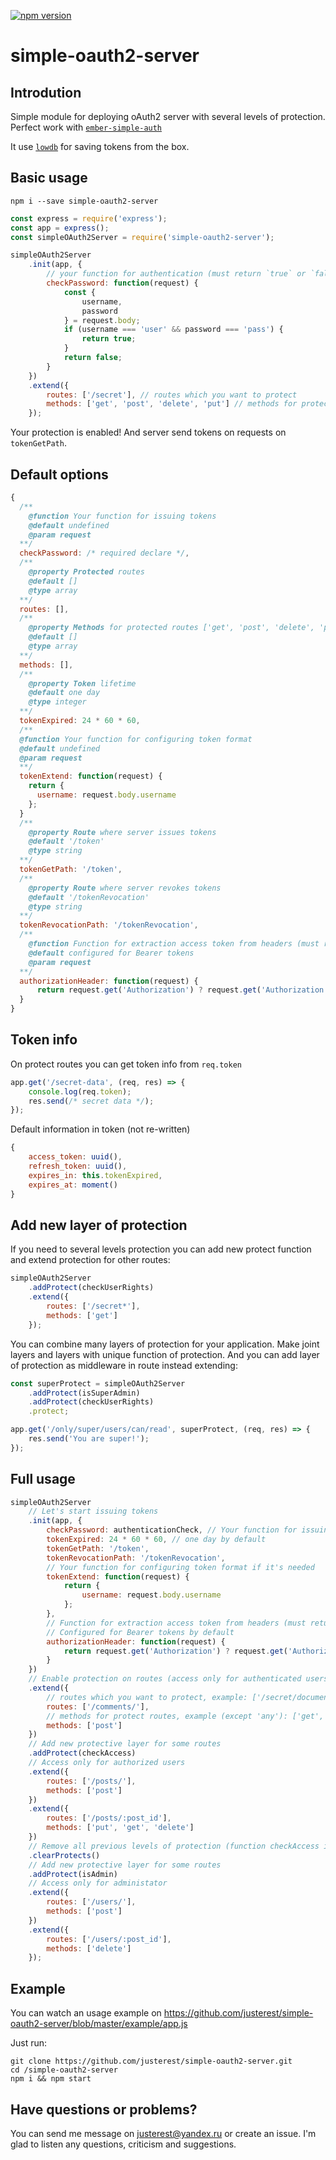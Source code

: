 [![npm version](https://badge.fury.io/js/simple-oauth2-server.svg)](http://badge.fury.io/js/simple-oauth2-server)

# simple-oauth2-server
## Introdution
Simple module for deploying oAuth2 server with several levels of protection.
Perfect work with <a href="https://github.com/simplabs/ember-simple-auth">`ember-simple-auth`</a>

It use <a href="https://github.com/typicode/lowdb">`lowdb`</a> for saving tokens from the box.


## Basic usage
```
npm i --save simple-oauth2-server
```
```javascript
const express = require('express');
const app = express();
const simpleOAuth2Server = require('simple-oauth2-server');

simpleOAuth2Server
    .init(app, {
        // your function for authentication (must return `true` or `false`)
        checkPassword: function(request) {
            const {
                username,
                password
            } = request.body;
            if (username === 'user' && password === 'pass') {
                return true;
            }
            return false;
        }
    })
    .extend({
        routes: ['/secret'], // routes which you want to protect
        methods: ['get', 'post', 'delete', 'put'] // methods for protective routes
    });
```
Your protection is enabled! And server send tokens on requests on `tokenGetPath`.


## Default options
```javascript
{
  /**
    @function Your function for issuing tokens
    @default undefined
    @param request
  **/
  checkPassword: /* required declare */,
  /**
    @property Protected routes
    @default []
    @type array
  **/
  routes: [],
  /**
    @property Methods for protected routes ['get', 'post', 'delete', 'put'] (except 'any')
    @default []
    @type array
  **/
  methods: [],
  /**
    @property Token lifetime
    @default one day
    @type integer
  **/
  tokenExpired: 24 * 60 * 60,
  /**
  @function Your function for configuring token format
  @default undefined
  @param request
  **/  
  tokenExtend: function(request) {
    return {
      username: request.body.username
    };
  }
  /**
    @property Route where server issues tokens
    @default '/token'
    @type string
  **/
  tokenGetPath: '/token',
  /**
    @property Route where server revokes tokens
    @default '/tokenRevocation'
    @type string
  **/
  tokenRevocationPath: '/tokenRevocation',
  /**
    @function Function for extraction access token from headers (must return value of access token)
    @default сonfigured for Bearer tokens
    @param request
  **/
  authorizationHeader: function(request) {
      return request.get('Authorization') ? request.get('Authorization').replace('Bearer ', '') : false;
  }
}
```

## Token info
On protect routes you can get token info from `req.token`
```javascript
app.get('/secret-data', (req, res) => {
    console.log(req.token);
    res.send(/* secret data */);
});
```

Default information in token (not re-written)
```javascript
{
    access_token: uuid(),
    refresh_token: uuid(),
    expires_in: this.tokenExpired,
    expires_at: moment()
}

```

## Add new layer of protection
If you need to several levels protection you can add new protect function and extend protection for other routes:
```javascript
simpleOAuth2Server
    .addProtect(checkUserRights)
    .extend({
        routes: ['/secret*'],
        methods: ['get']
    });
```

You can combine many layers of protection for your application. Make joint layers and layers with unique function of protection. And you can add layer of protection as middleware in route instead extending:
```javascript
const superProtect = simpleOAuth2Server
    .addProtect(isSuperAdmin)
    .addProtect(checkUserRights)
    .protect;

app.get('/only/super/users/can/read', superProtect, (req, res) => {
    res.send('You are super!');
});
```

## Full usage
```javascript
simpleOAuth2Server
    // Let's start issuing tokens
    .init(app, {
        checkPassword: authenticationCheck, // Your function for issuing tokens (required)
        tokenExpired: 24 * 60 * 60, // one day by default
        tokenGetPath: '/token',
        tokenRevocationPath: '/tokenRevocation',
        // Your function for configuring token format if it's needed
        tokenExtend: function(request) {
            return {
                username: request.body.username
            };
        },
        // Function for extraction access token from headers (must return value of access token)
        // Configured for Bearer tokens by default
        authorizationHeader: function(request) {
            return request.get('Authorization') ? request.get('Authorization').replace('Bearer ', '') : false;
        }
    })
    // Enable protection on routes (access only for authenticated users)
    .extend({
        // routes which you want to protect, example: ['/secret/documents', '/secret-images/**']
        routes: ['/comments/'],
        // methods for protect routes, example (except 'any'): ['get', 'post', 'delete', 'put']
        methods: ['post']
    })
    // Add new protective layer for some routes
    .addProtect(checkAccess)
    // Access only for authorized users
    .extend({
        routes: ['/posts/'],
        methods: ['post']
    })
    .extend({
        routes: ['/posts/:post_id'],
        methods: ['put', 'get', 'delete']
    })
    // Remove all previous levels of protection (function checkAccess in this example)
    .clearProtects()
    // Add new protective layer for some routes
    .addProtect(isAdmin)
    // Access only for administator
    .extend({
        routes: ['/users/'],
        methods: ['post']
    })
    .extend({
        routes: ['/users/:post_id'],
        methods: ['delete']
    });
```

## Example
You can watch an usage example on https://github.com/justerest/simple-oauth2-server/blob/master/example/app.js

Just run:
```
git clone https://github.com/justerest/simple-oauth2-server.git
cd /simple-oauth2-server
npm i && npm start
```

## Have questions or problems?
You can send me message on justerest@yandex.ru or create an issue.
I'm glad to listen any questions, criticism and suggestions.

